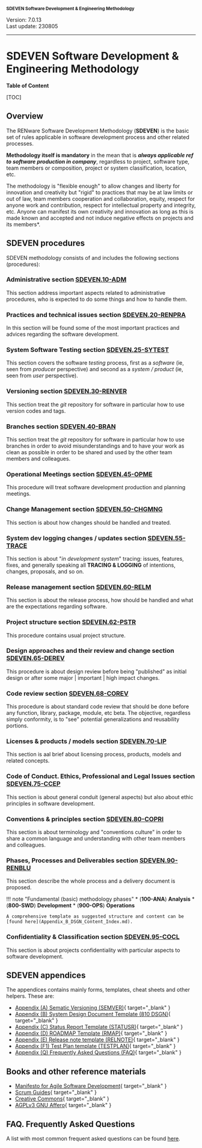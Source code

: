 <small>**SDEVEN Software Development & Engineering Methodology**</small>

Version: 7.0.13<br>
Last update: 230805

***

# SDEVEN Software Development & Engineering Methodology

**Table of Content**

[TOC]




## Overview

The RENware Software Development Methodology (**SDEVEN**) is the basic set of rules applicable in software development process and other related processes.

**Methodology itself is mandatory** in the mean that is ***always applicable ref to software production in company***, regardless to project, software type, team members or composition, project or system classification, location, etc.

The methodology is "flexible enough" to allow changes and liberty for innovation and creativity but "rigid" to practices that may be at law limits or out of law, team members cooperation and collaboration, equity, respect for anyone work and contribution, respect for intellectual property and integrity, etc. Anyone can manifest its own creativity and innovation as long as this is made known and accepted and not induce negative effects on projects and its members*.




## SDEVEN procedures

SDEVEN methodology consists of and includes the following sections (procedures):

### **Administrative** section [SDEVEN.10-ADM](SDEVEN.10_ADM.md)<br>
This section address important aspects related to administrative procedures, who is expected to do some things and how to handle them.

### **Practices and technical issues** section [SDEVEN.20-RENPRA](SDEVEN.20_RENPRA.md)<br>
In this section will be found some of the most important practices and advices regarding the software development.

### **System Software Testing** section [SDEVEN.25-SYTEST](SDEVEN.25_SYTEST.md)<br>
This section covers the software *testing* process, first as a *software* (ie, seen from *producer* perspective) and second as a *system / product* (ie, seen from *user* perspective).

### **Versioning** section [SDEVEN.30-RENVER](SDEVEN.30_RENVER.md)<br>
This section treat the *git* repository for software in particular how to use version codes and tags.

### **Branches** section [SDEVEN.40-BRAN](SDEVEN.40_BRAN.md)<br>
This section treat the *git* repository for software in particular how to use branches in order to avoid misunderstandings and to have your work as clean as possible in order to be shared and used by the other team members and colleagues.

### **Operational Meetings** section [SDEVEN.45-OPME](SDEVEN.45_OPME.md)<br>
This procedure will treat software development production and planning meetings.

### **Change Management** section [SDEVEN.50-CHGMNG](SDEVEN.50_CHGMNG.md)<br>
This section is about how changes should be handled and treated.

### **System dev logging changes / updates** section [SDEVEN.55-TRACE](SDEVEN.55_TRACE.md)<br>
This section is about "*in development system*" tracing: issues, features, fixes, and generally speaking all **TRACING & LOGGING** of intentions, changes, proposals, and so on.

### **Release management** section [SDEVEN.60-RELM](SDEVEN.60_RELM.md)<br>
This section is about the release process, how should be handled and what are the expectations regarding software.

### **Project structure** section [SDEVEN.62-PSTR](SDEVEN.62_PSTR.md)<br>
This procedure contains usual project structure.

### **Design approaches and their review and change** section [SDEVEN.65-DEREV](SDEVEN.65_DEREV.md)<br>
This procedure is about design review before being "published" as initial design or after some major | important | high impact changes.

### **Code review** section [SDEVEN.68-COREV](SDEVEN.68_COREV.md)<br>
This procedure is about standard code review that should be done before any function, library, package, module, etc beta.
    The objective, regardless simply conformity, is to "see" potential generalizations and reusability portions.

### **Licenses & products / models** section [SDEVEN.70-LIP](SDEVEN.70_LIP.md)<br>
This section is aal brief about licensing process, products, models and related concepts.

### **Code of Conduct. Ethics, Professional and Legal Issues** section [SDEVEN.75-CCEP](SDEVEN.75_CCEP.md)<br>
This section is about general conduit (general aspects) but also about ethic principles in software development.

### **Conventions & principles** section [SDEVEN.80-COPRI](SDEVEN.80_COPRI.md)<br>
This section is about terminology and "conventions culture" in order to share a common language and understanding with other team members and colleagues.

### **Phases, Processes and Deliverables** section [SDEVEN.90-RENBLU](SDEVEN.90_RENBLU.md)<br>
This section describe the whole process and a delivery document is proposed.

!!! note "Fundamental (basic) methodology phases"
    * (**100-ANA**) **Analysis**
    * (**800-SWD**) **Development**
    * (**900-OPS**) **Operations**

    A comprehensive template as suggested structure and content can be [found here](Appendix_B_DSGN_Content_Index.md).

### **Confidentiality & Classification** section [SDEVEN.95-COCL](SDEVEN.95_COCL.md)<br>
This section is about projects confidentiality with particular aspects to software development.




## SDEVEN appendices

The appendices contains mainly forms, templates, cheat sheets and other helpers. These are:

* [Appendix (A) Sematic Versioning (SEMVER)](Appendix_A_Semantic_versioning.md){ target="_blank" }
* [Appendix (B) System Design Document Template (810 DSGN)](Appendix_B_DSGN_Content_Index.md){ target="_blank" }
* [Appendix (C) Status Report Template (STATUSR)](Appendix_C_Status_Report.md){ target="_blank" }
* [Appendix (D) ROADMAP Template (RMAP)](Appendix_D_ROADMAP_template.md){ target="_blank" }
* [Appendix (E) Release note template (RELNOTE)](Appendix_E_RELNOTE_template.md){ target="_blank" }
* [Appendix (F1) Test Plan template (TESTPLAN)](Appendix_F1_TestPlan_template.md){ target="_blank" }
* [Appendix (Q) Frequently Asked Questions (FAQ)](Appendix_Q_faq.md){ target="_blank" }




## Books and other reference materials

* [Manifesto for Agile Software Development](https://agilemanifesto.org/){ target="_blank" }
* [Scrum Guides](https://scrumguides.org/index.html){ target="_blank" }
* [Creative Commons](https://creativecommons.org/publicdomain/){ target="_blank" }
* [AGPLv3 GNU Affero](https://www.gnu.org/licenses/agpl-3.0.html){ target="_blank" }




## FAQ. Frequently Asked Questions

A list with most common frequent asked questions can be found [here](Appendix_Q_faq.md).





